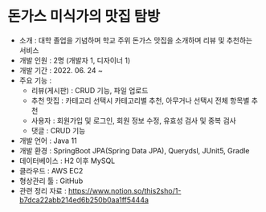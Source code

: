 # 돈가스 미식가의 맛집 탐방
- 소개 : 대학 졸업을 기념하며 학교 주위 돈가스 맛집을 소개하며 리뷰 및 추천하는 서비스
- 개발 인원 : 2명 (개발자 1, 디자이너 1)
- 개발 기간 : 2022. 06. 24 ~
- 주요 기능 :
    - 리뷰(게시판) : CRUD 기능, 파일 업로드
    - 추천 맛집 : 카테고리 선택시 카테고리별 추천, 아무거나 선택시 전체 항목별 추천
    - 사용자 : 회원가입 및 로그인, 회원 정보 수정, 유효성 검사 및 중복 검사
    - 댓글 : CRUD 기능
- 개발 언어 : Java 11
- 개발 환경 : SpringBoot JPA(Spring Data JPA), Querydsl, JUnit5, Gradle
- 데이터베이스 : H2 이후 MySQL
- 클라우드 : AWS EC2
- 형상관리 툴 : GitHub
- 관련 정리 자료 : https://www.notion.so/this2sho/1-b7dca22abb214ed6b250b0aa1ff5444a
